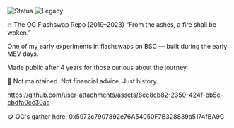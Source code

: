 ![Status](https://img.shields.io/badge/status-archived-lightgrey)
![Legacy](https://img.shields.io/badge/flashswap--repo-OG-blueviolet)

🔥 The OG Flashswap Repo (2019–2023)
“From the ashes, a fire shall be woken.”

One of my early experiments in flashswaps on BSC — built during the early MEV days.

Made public after 4 years for those curious about the journey.

🛑 Not maintained. Not financial advice. Just history.

https://github.com/user-attachments/assets/8ee8cb82-2350-424f-bb5c-cbdfa0cc30aa

🪙 OG's gather here: 0x5972c7907892e76A54050F7B328839a5174fBA9C
